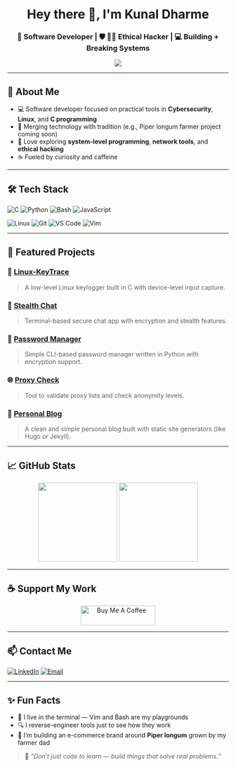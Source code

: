 <h1 align="center">Hey there 👋, I'm Kunal Dharme</h1>
<h3 align="center">🚀 Software Developer | 🛡️ 👨‍💻 Ethical Hacker | 💻 Building + Breaking Systems</h3>

<p align="center">
  <img src="https://readme-typing-svg.demolab.com?font=Fira+Code&pause=1000&color=00FEEF&width=550&lines=Building+tools+in+C+%26+Bash;Ethical+Hacking+%7C+Linux+Dev;Break+things+to+build+better!" />
</p>

---

## 🧠 About Me

- 💻 Software developer focused on practical tools in **Cybersecurity**, **Linux**, and **C programming**
- 🌿 Merging technology with tradition (e.g., Piper longum farmer project coming soon)
- 🧠 Love exploring **system-level programming**, **network tools**, and **ethical hacking**
- ☕ Fueled by curiosity and caffeine

---

## 🛠️ Tech Stack

![C](https://img.shields.io/badge/-C-00599C?style=flat&logo=c)
![Python](https://img.shields.io/badge/-Python-3776AB?style=flat&logo=python)
![Bash](https://img.shields.io/badge/-Bash-4EAA25?style=flat&logo=gnubash)
![JavaScript](https://img.shields.io/badge/-JavaScript-F7DF1E?style=flat&logo=javascript&logoColor=000)

![Linux](https://img.shields.io/badge/-Linux-FCC624?style=flat&logo=linux)
![Git](https://img.shields.io/badge/-Git-F05032?style=flat&logo=git)
![VS Code](https://img.shields.io/badge/-VSCode-007ACC?style=flat&logo=visual-studio-code)
![Vim](https://img.shields.io/badge/-Vim-019733?style=flat&logo=vim)

---

## 🚀 Featured Projects

### 🔐 [Linux-KeyTrace](https://github.com/KunalDharme/Linux-KeyTrace)
> A low-level Linux keylogger built in C with device-level input capture.

### 💬 [Stealth Chat](https://github.com/KunalDharme/Stealth-Chat)
> Terminal-based secure chat app with encryption and stealth features.

### 🔐 [Password Manager](https://github.com/KunalDharme/Password-Manager)
> Simple CLI-based password manager written in Python with encryption support.

### 🌐 [Proxy Check](https://github.com/KunalDharme/Proxy-Check)
> Tool to validate proxy lists and check anonymity levels.

### 📝 [Personal Blog](https://github.com/KunalDharme/Personal-Blog)
> A clean and simple personal blog built with static site generators (like Hugo or Jekyll).

---

## 📈 GitHub Stats

<p align="center">
  <img src="https://github-readme-stats.vercel.app/api?username=KunalDharme&show_icons=true&theme=tokyonight" height="180px"/>
  <img src="https://github-readme-stats.vercel.app/api/top-langs/?username=KunalDharme&layout=compact&theme=tokyonight" height="180px"/>
</p>

---

## ☕ Support My Work

<p align="center">
  <a href="https://www.buymeacoffee.com/kunaldharme" target="_blank">
    <img src="https://cdn.buymeacoffee.com/buttons/v2/default-yellow.png" alt="Buy Me A Coffee" height="45" width="170">
  </a>
</p>

---

## 📫 Contact Me

[![LinkedIn](https://img.shields.io/badge/-Kunal%20Dharme-blue?style=flat&logo=linkedin&logoColor=white)](https://linkedin.com/in/kunaldharme)
[![Email](https://img.shields.io/badge/-Email-black?style=flat&logo=gmail)](mailto:kunaldharme.dev@gmail.com)

---

## ✨ Fun Facts

- 🐧 I live in the terminal — Vim and Bash are my playgrounds
- 🔍 I reverse-engineer tools just to see how they work
- 🌾 I’m building an e-commerce brand around **Piper longum** grown by my farmer dad

> 🔎 *“Don’t just code to learn — build things that solve real problems.”*

